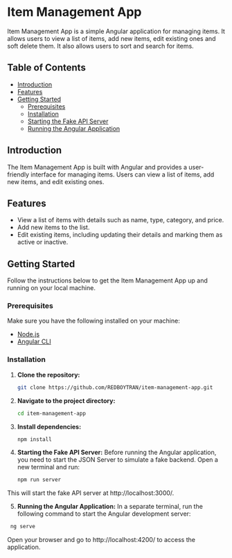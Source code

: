 # Item Management App

Item Management App is a simple Angular application for managing items. It allows users to view a list of items, add new items, edit existing ones and soft delete them. It also allows users to sort and search for items.

## Table of Contents

- [Introduction](#introduction)
- [Features](#features)
- [Getting Started](#getting-started)
  - [Prerequisites](#prerequisites)
  - [Installation](#installation)
  - [Starting the Fake API Server](#starting-the-fake-api-server)
  - [Running the Angular Application](#running-the-angular-application)

## Introduction

The Item Management App is built with Angular and provides a user-friendly interface for managing items. Users can view a list of items, add new items, and edit existing ones.

## Features

- View a list of items with details such as name, type, category, and price.
- Add new items to the list.
- Edit existing items, including updating their details and marking them as active or inactive.

## Getting Started

Follow the instructions below to get the Item Management App up and running on your local machine.

### Prerequisites

Make sure you have the following installed on your machine:

- [Node.js](https://nodejs.org/)
- [Angular CLI](https://cli.angular.io/)

### Installation

1. **Clone the repository:**

   ```bash
   git clone https://github.com/REDBOYTRAN/item-management-app.git
   
2. **Navigate to the project directory:**

   ```bash
   cd item-management-app

3. **Install dependencies:**
   
   ```bash
   npm install

4. **Starting the Fake API Server:**
  Before running the Angular application, you need to start the JSON Server to simulate a fake backend. Open a new terminal and run:

   ```bash
   npm run server
  This will start the fake API server at http://localhost:3000/.

5. **Running the Angular Application:**
  In a separate terminal, run the following command to start the Angular development server:

  ```bash
   ng serve
```
  Open your browser and go to http://localhost:4200/ to access the application.

